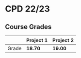 # CPD 22/23

## Course Grades

| | Project 1 | Project 2 |
| --- | --- | --- |
| Grade | **18.70** | **19.00**| 

